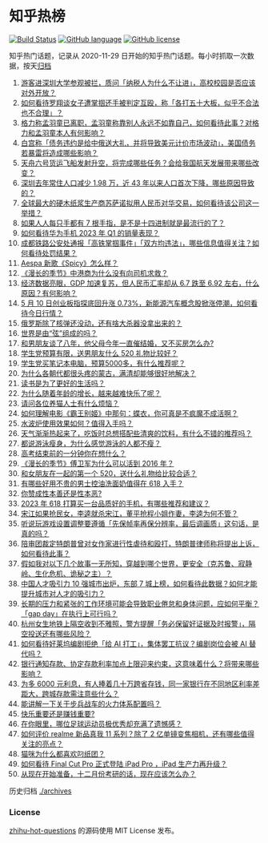 # 知乎热榜
[![Build Status](https://github.com/ToWeLong/zhihu-hot-questions/workflows/CI/badge.svg)](https://github.com/ToWeLong/zhihu-hot-questions/actions)
[![GitHub language](https://img.shields.io/badge/language-golang-orange.svg)](https://golang.org/)
[![GitHub license](https://img.shields.io/github/license/ToWeLong/zhihu-hot-questions)](https://github.com/ToWeLong/zhihu-hot-questions/blob/main/LICENSE)

知乎热门话题，记录从 2020-11-29 日开始的知乎热门话题。每小时抓取一次数据，按天[归档](./archives)

<!-- BEGIN -->

1. [游客进深圳大学参观被拦，质问「纳税人为什么不让进」，高校校园是否应该对外开放？](https://www.zhihu.com/question/599787027)
1. [如何看待罗翔谈女子遭掌掴还手被判定互殴，称「各打五十大板，似乎不合法也不合理」？](https://www.zhihu.com/question/600112504)
1. [格力称孟羽童已离职，孟羽童称靠别人永远不如靠自己，如何看待此事？对格力和孟羽童本人有何影响？](https://www.zhihu.com/question/600183353)
1. [白宫称「债务违约是给中俄送大礼，并将导致美元计价市场波动」，美国债务若暴雷将造成哪些影响？](https://www.zhihu.com/question/600142968)
1. [天舟六号货运飞船发射升空，将完成哪些任务？会给我国航天发展带来哪些改变？](https://www.zhihu.com/question/599752541)
1. [深圳去年常住人口减少 1.98 万，近 43 年以来人口首次下降，哪些原因导致的？](https://www.zhihu.com/question/600119191)
1. [全球最大的硬木纸浆生产商苏萨诺拟用人民币对华交易，如何看待该公司这一举措？](https://www.zhihu.com/question/600119183)
1. [如果人人每只手都有 7 根手指，是不是十四进制就是最流行的了？](https://www.zhihu.com/question/397602493)
1. [如何看待华为手机 2023 年 Q1 的销量表现？](https://www.zhihu.com/question/599812256)
1. [成都铁路公安处通报「高铁掌掴事件」「双方均违法」，哪些信息值得关注？如何看待处罚结果？](https://www.zhihu.com/question/600231053)
1. [Aespa 新歌《Spicy》怎么样？](https://www.zhihu.com/question/599723522)
1. [《漫长的季节》中港商为什么没有向司机求救？](https://www.zhihu.com/question/599711169)
1. [经济数据亮眼，GDP 加速复苏，但人民币汇率却从 6.7 跌至 6.92 左右，什么原因？有何影响？](https://www.zhihu.com/question/600191973)
1. [5 月 10 日创业板指探底回升涨 0.73%，新能源汽车概念股掀涨停潮，如何看待今日行情？](https://www.zhihu.com/question/600107381)
1. [俄罗斯除了核弹还没动，还有啥大杀器没拿出来的？](https://www.zhihu.com/question/528041805)
1. [世界是由“弦”组成的吗？](https://www.zhihu.com/question/598230550)
1. [和男朋友谈了八年，他父母今年一直催结婚，又不买房怎么办?](https://www.zhihu.com/question/594601361)
1. [学生党预算有限，送男朋友什么 520 礼物比较好？](https://www.zhihu.com/question/599194309)
1. [学生党买笔记本电脑，预算5000多，有什么推荐呢？](https://www.zhihu.com/question/595998229)
1. [为什么各朝代都很头疼的蒙古，满清却能够很好地解决？](https://www.zhihu.com/question/599870965)
1. [读书是为了更好的生活吗？](https://www.zhihu.com/question/600095203)
1. [为什么随着年龄的增长，越来越难快乐了呢？](https://www.zhihu.com/question/599284134)
1. [请问各位养猫人士有什么烦恼？](https://www.zhihu.com/question/599571846)
1. [如何理解电影《霸王别姬》中那句：蝶衣，你可真是不疯魔不成活啊？](https://www.zhihu.com/question/318187309)
1. [水波炉使用效果如何？值得入手吗？](https://www.zhihu.com/question/22853442)
1. [天气渐渐热起来了，吃饭时总想搭配些清爽的饮料，有什么不错的推荐吗？](https://www.zhihu.com/question/598025276)
1. [都说游泳瘦身，为什么感觉游泳的人都不瘦？](https://www.zhihu.com/question/595694643)
1. [高考结束前的一分钟你在想什么？](https://www.zhihu.com/question/600004845)
1. [《漫长的季节》傅卫军为什么可以活到 2016 年？](https://www.zhihu.com/question/599888430)
1. [和女朋友在一起的第一个 520，送什么礼物给比较合适？](https://www.zhihu.com/question/599196432)
1. [有哪些好用不贵的男士控油洗面奶值得在 618 入手？](https://www.zhihu.com/question/597916207)
1. [你赞成性本善还是性本恶?](https://www.zhihu.com/question/598508061)
1. [2023 年 618 打算买一台品质好的手机，有哪些推荐和建议？](https://www.zhihu.com/question/597409874)
1. [宋江如果抢民女，李逵就杀宋江，董平抢程小姐作妻，李逵为何不管？](https://www.zhihu.com/question/599888719)
1. [听说玩游戏设置调整要遵循「先保帧率再保分辨率，最后调画质」这句话，是真的吗？](https://www.zhihu.com/question/599358325)
1. [陪审团裁定特朗普曾对女作家进行性虐待和殴打，特朗普律师称将提出上诉，如何看待此事？](https://www.zhihu.com/question/600094131)
1. [假如我对以下几个故事一无所知，穿越到哪个世界，更安全（克苏鲁、寂静岭、生化危机、诡秘之主）？](https://www.zhihu.com/question/599552411)
1. [中国人才吸引力 10 强城市出炉，东部 7 城上榜，如何看待此数据？如何才能提升城市对人才的吸引力？](https://www.zhihu.com/question/600205367)
1. [长期的压力和紧张的工作环境可能会导致职业倦怠和身体问题，应如何平衡？「gap day」在执行上可行吗？](https://www.zhihu.com/question/600119712)
1. [杭州女生地铁上隔空收到不雅照，警方提醒「务必保留好证据及时报警」，隔空投送还有哪些风险？](https://www.zhihu.com/question/600095444)
1. [如何看待好莱坞编剧拒绝「给 AI 打工」，集体罢工抗议？编剧岗位会被 AI 替代吗？](https://www.zhihu.com/question/599893667)
1. [银行通知存款、协定存款利率加点上限迎来约束，这意味着什么？将带来哪些影响？](https://www.zhihu.com/question/600244772)
1. [为多 6000 元利息，有人捧着几十万跨省存钱，同一家银行在不同地区利率差距大，跨城存款需注意些什么？](https://www.zhihu.com/question/600191156)
1. [能讲解一下关于步兵战车的火力体系配置吗？](https://www.zhihu.com/question/446661625)
1. [快乐重要还是赚钱重要?](https://www.zhihu.com/question/599915428)
1. [在你眼里，哪位足球运动员极优秀却充满了遗憾感？](https://www.zhihu.com/question/598413912)
1. [如何评价 realme 新品真我 11 系列？除了 2 亿单镜变焦相机，还有哪些值得关注的亮点？](https://www.zhihu.com/question/600176321)
1. [猫咪为什么都喜欢叼纸团？](https://www.zhihu.com/question/595576583)
1. [如何看待 Final Cut Pro 正式登陆 iPad Pro ​​​，iPad 生产力再升级？](https://www.zhihu.com/question/600044273)
1. [从现在开始准备，十二月份考研的话，现在应该怎么办？](https://www.zhihu.com/question/588486150)

<!-- END -->

历史归档 [./archives](./archives)


### License
[zhihu-hot-questions](https://github.com/towelong/zhihu-hot-questions) 的源码使用 MIT License 发布。